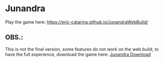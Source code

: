 # Junandra
Play the game here:
https://eric-catarina.github.io/JunandraWebBuild/

## OBS.: 
This is not the final version, some features do not work on the web build, to have the full experience, download the game here: [Junandra Download](https://drive.google.com/file/d/1lxyAdMr5M2zZFGfMzy0xktQ3JR4v76VC/view?usp=sharing)
